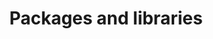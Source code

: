 ---
id: pkg_lib
title: Packages and libraries
sidebar_label: Packages and libraries
sidebar_position: 32
hide_title: false
draft: false
---